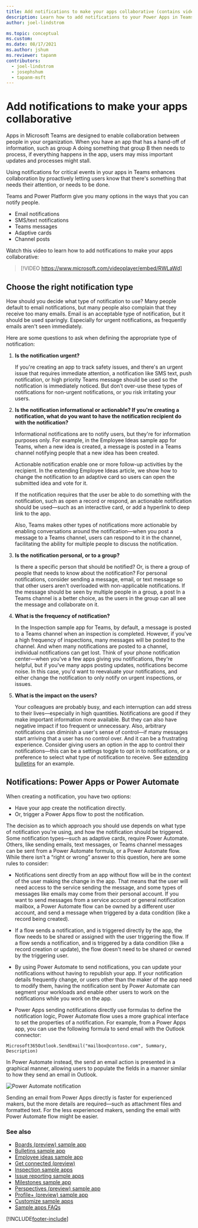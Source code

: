 ```yaml
---
title: Add notifications to make your apps collaborative (contains video)
description: Learn how to add notifications to your Power Apps in Teams to make them more collaborative
author: joel-lindstrom

ms.topic: conceptual
ms.custom: 
ms.date: 08/17/2021
ms.author: jshum
ms.reviewer: tapanm
contributors:
  - joel-lindstrom
  - josephshum
  - tapanm-msft
---
```


# Add notifications to make your apps collaborative

Apps in Microsoft Teams are designed to enable collaboration between people in your organization. When you have an app that has a hand-off of information, such as group A doing something that group B then needs to process, if everything happens in the app, users may miss important updates and processes might stall.

Using notifications for critical events in your apps in Teams enhances collaboration by proactively letting users know that there's something that needs their attention, or needs to be done.

Teams and Power Platform give you many options in the ways that you can notify people.

- Email notifications
- SMS/text notifications
- Teams messages
- Adaptive cards
- Channel posts

Watch this video to learn how to add notifications to make your apps collaborative:
> [!VIDEO https://www.microsoft.com/videoplayer/embed/RWLaWd]

## Choose the right notification type

How should you decide what type of notification to use? Many people default to email notifications, but many people also complain that they receive too many emails. Email is an acceptable type of notification, but it should be used sparingly. Especially for urgent notifications, as frequently emails aren't seen immediately.

Here are some questions to ask when defining the appropriate type of notification:

1. **Is the notification urgent?**

    If you're creating an app to track safety issues, and there's an urgent issue that requires immediate attention, a notification like SMS text, push notification, or high priority Teams message should be used so the notification is immediately noticed. But don’t over-use these types of notifications for non-urgent notifications, or you risk irritating your users.

1. **Is the notification informational or actionable? If you're creating a notification, what do you want to have the notification recipient do with the notification?**

    Informational notifications are to notify users, but they're for information purposes only. For example, in the Employee Ideas sample app for Teams, when a new idea is created, a message is posted in a Teams channel notifying people that a new idea has been created.

    Actionable notification enable one or more follow-up activities by the recipient. In the extending Employee Ideas article, we show how to change the notification to an adaptive card so users can open the submitted idea and vote for it.

    If the notification requires that the user be able to do something with the notification, such as open a record or respond, an actionable notification should be used&mdash;such as an interactive card, or add a hyperlink to deep link to the app.

    Also, Teams makes other types of notifications more actionable by enabling conversations around the notification&mdash;when you post a message to a Teams channel, users can respond to it in the channel, facilitating the ability for multiple people to discuss the notification.

1. **Is the notification personal, or to a group?**

    Is there a specific person that should be notified? Or, is there a group of people that needs to know about the notification? For personal notifications, consider sending a message, email, or text message so that other users aren't overloaded with non-applicable notifications. If the message should be seen by multiple people in a group, a post In a Teams channel is a better choice, as the users in the group can all see the message and collaborate on it.

1. **What is the frequency of notification?**

    In the Inspection sample app for Teams, by default, a message is posted to a Teams channel when an inspection is completed. However, if you've a high frequency of inspections, many messages will be posted to the channel. And when many notifications are posted to a channel, individual notifications can get lost. Think of your phone notification center&mdash;when you've a few apps giving you notifications, they're helpful, but if you've many apps posting updates, notifications become noise. In this case, you'd want to reevaluate your notifications, and either change the notification to only notify on urgent inspections, or issues.

1. **What is the impact on the users?**

    Your colleagues are probably busy, and each interruption can add stress to their lives&mdash;especially in high quantities. Notifications are good if they make important information more available. But they can also have negative impact if too frequent or unnecessary. Also, arbitrary notifications can diminish a user's sense of control&mdash;if many messages start arriving that a user has no control over. And it can be a frustrating experience. Consider giving users an option in the app to control their notifications&mdash;this can be a settings toggle to opt in to notifications, or a preference to select what type of notification to receive. See [extending bulletins](bulletins-notification-preference.md) for an example.

## Notifications: Power Apps or Power Automate

When creating a notification, you have two options:

- Have your app create the notification directly.
- Or, trigger a Power Apps flow to post the notification.

The decision as to which approach you should use depends on what type of notification you're using, and how the notification should be triggered. Some notification types&mdash;such as adaptive cards, require Power Automate. Others, like sending emails, text messages, or Teams channel messages can be sent from a Power Automate formula, or a Power Automate flow. While there isn’t a “right or wrong” answer to this question, here are some rules to consider:

- Notifications sent directly from an app without flow will be in the context of the user making the change in the app. That means that the user will need access to the service sending the message, and some types of messages like emails may come from their personal account. If you want to send messages from a service account or general notification mailbox, a Power Automate flow can be owned by a different user account, and send a message when triggered by a data condition (like a record being created).

- If a flow sends a notification, and is triggered directly by the app, the flow needs to be shared or assigned with the user triggering the flow. If a flow sends a notification, and is triggered by a data condition (like a record creation or update), the flow doesn't need to be shared or owned by the triggering user.

- By using Power Automate to send notifications, you can update your notifications without having to republish your app. If your notification details frequently change, or users other than the maker of the app need to modify them, having the notification sent by Power Automate can segment your workloads and enable other users to work on the notifications while you work on the app.

- Power Apps sending notifications directly use formulas to define the notification logic, Power Automate flow uses a more graphical interface to set the properties of a notification. For example, from a Power Apps app, you can use the following formula to send email with the Outlook connector:

```powerapps-dot
Microsoft365Outlook.SendEmail("mailbox@contoso.com", Summary, Description)
```

In Power Automate instead, the send an email action is presented in a graphical manner, allowing users to populate the fields in a manner similar to how they send an email in Outlook.

![Power Automate notification](media/add-app-notifications/notification-choices.png "Power Automate notification")

Sending an email from Power Apps directly is faster for experienced makers, but the more details are required&mdash;such as attachment files and formatted text. For the less experienced makers, sending the email with Power Automate flow might be easier.

### See also

- [Boards (preview) sample app](boards.md)
- [Bulletins sample app](bulletins.md)
- [Employee ideas sample app](employee-ideas.md)
- [Get connected (preview)](get-connected.md)  
- [Inspection sample apps](inspection.md)  
- [Issue reporting sample apps](issue-reporting.md)
- [Milestones sample app](milestones.md)
- [Perspectives (preview) sample app](perspectives.md)
- [Profile+ (preview) sample app](profile-app.md)
- [Customize sample apps](customize-sample-apps.md)
- [Sample apps FAQs](sample-apps-faqs.md)

[!INCLUDE[footer-include](../includes/footer-banner.md)]
